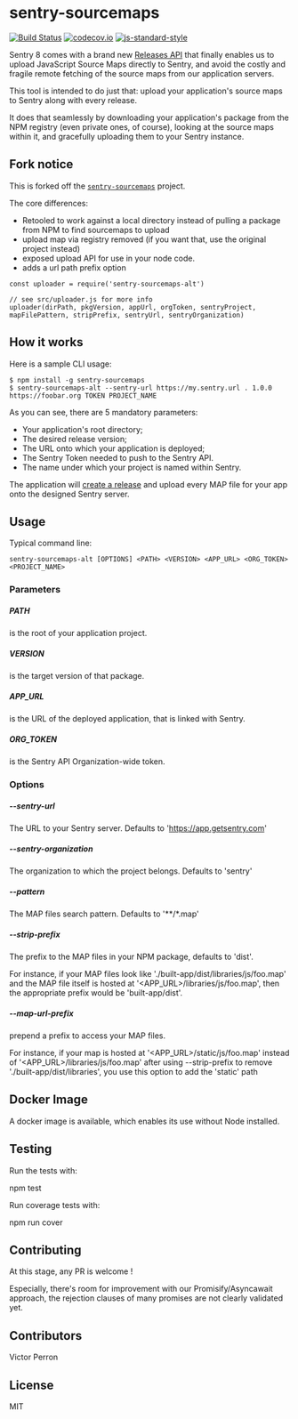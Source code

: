 # sentry-sourcemaps

[![Build Status](https://travis-ci.org/theogravity/sentry-sourcemaps-alt.svg?branch=master)](https://travis-ci.org/theogravity/sentry-sourcemaps-alt)
[![codecov.io](https://codecov.io/github/theogravity/sentry-sourcemaps-alt/coverage.svg?branch=master)](https://codecov.io/github/Polyconseil/sentry-sourcemaps-alt?branch=master)
[![js-standard-style](https://img.shields.io/badge/code%20style-standard-brightgreen.svg)](http://standardjs.com/)

Sentry 8 comes with a brand new [Releases API][release_api] that finally enables us to
upload JavaScript Source Maps directly to Sentry, and avoid the costly and fragile
remote fetching of the source maps from our application servers.

This tool is intended to do just that: upload your application's source maps to
Sentry along with every release.

It does that seamlessly by downloading your application's package from the NPM
registry (even private ones, of course), looking at the source maps within it,
and gracefully uploading them to your Sentry instance.

## Fork notice

This is forked off the [`sentry-sourcemaps`](https://github.com/Polyconseil/sentry-sourcemaps) project. 

The core differences:
 
* Retooled to work against a local directory instead of pulling a package from NPM to find sourcemaps to upload
* upload map via registry removed (if you want that, use the original project instead)
* exposed upload API for use in your node code.
* adds a url path prefix option

```
const uploader = require('sentry-sourcemaps-alt')

// see src/uploader.js for more info
uploader(dirPath, pkgVersion, appUrl, orgToken, sentryProject, mapFilePattern, stripPrefix, sentryUrl, sentryOrganization)
```

## How it works

Here is a sample CLI usage:

    $ npm install -g sentry-sourcemaps
    $ sentry-sourcemaps-alt --sentry-url https://my.sentry.url . 1.0.0 https://foobar.org TOKEN PROJECT_NAME

As you can see, there are 5 mandatory parameters:

* Your application's root directory;
* The desired release version;
* The URL onto which your application is deployed;
* The Sentry Token needed to push to the Sentry API.
* The name under which your project is named within Sentry.

The application will [create a release][create_release] and upload every MAP file for your app onto
the designed Sentry server.

## Usage

Typical command line:

    sentry-sourcemaps-alt [OPTIONS] <PATH> <VERSION> <APP_URL> <ORG_TOKEN> <PROJECT_NAME>

### Parameters

##### PATH
 is the root of your application project.
##### VERSION
 is the target version of that package.
##### APP_URL
 is the URL of the deployed application, that is linked with Sentry.
##### ORG_TOKEN
 is the Sentry API Organization-wide token.

### Options

##### --sentry-url
The URL to your Sentry server. Defaults to 'https://app.getsentry.com'

##### --sentry-organization
The organization to which the project belongs. Defaults to 'sentry'

##### --pattern
The MAP files search pattern. Defaults to '**/*.map'

##### --strip-prefix

The prefix to the MAP files in your NPM package, defaults to 'dist'.

For instance, if your MAP files look like './built-app/dist/libraries/js/foo.map'
and the MAP file itself is hosted at '<APP_URL>/libraries/js/foo.map', then
the appropriate prefix would be 'built-app/dist'.

##### --map-url-prefix 

prepend a prefix to access your MAP files. 

For instance, if your map is hosted at '<APP_URL>/static/js/foo.map' instead of '<APP_URL>/libraries/js/foo.map'
after using --strip-prefix to remove './built-app/dist/libraries', you use this option to add the 'static' path

## Docker Image

A docker image is available, which enables its use without Node installed.

## Testing

Run the tests with:

  npm test

Run coverage tests with:

  npm run cover

## Contributing

At this stage, any PR is welcome !

Especially, there's room for improvement with our Promisify/Asyncawait approach,
the rejection clauses of many promises are not clearly validated yet.

## Contributors

Victor Perron


## License

MIT

[release_api]: https://docs.getsentry.com/hosted/clients/javascript/sourcemaps/#uploading-source-maps-to-sentry
[create_release]:https://docs.getsentry.com/hosted/api/releases/post-project-releases/
